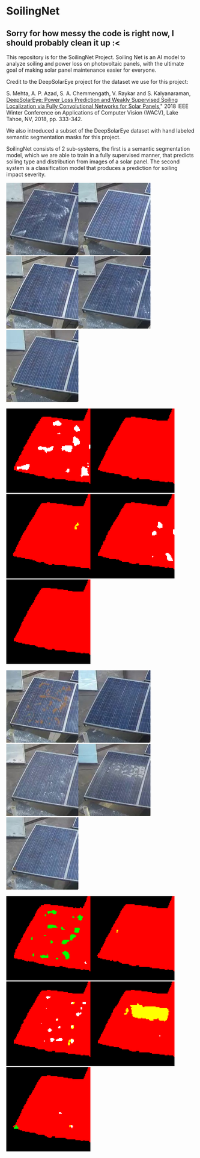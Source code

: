 # SoilingNet
## Sorry for how messy the code is right now, I should probably clean it up :<
This repository is for the SoilingNet Project. Soiling Net is an AI model to analyze soiling and power loss on photovoltaic panels, with the ultimate goal of making solar panel maintenance easier for everyone. 

Credit to the DeepSolarEye project for the dataset we use for this project:

S. Mehta, A. P. Azad, S. A. Chemmengath, V. Raykar and S. Kalyanaraman,
[DeepSolarEye: Power Loss Prediction and Weakly Supervised Soiling Localization via Fully    Convolutional Networks for Solar Panels,](https://arxiv.org/abs/1710.03811)" 2018 IEEE Winter Conference on Applications of Computer Vision (WACV), Lake Tahoe, NV, 2018, pp. 333-342.

We also introduced a subset of the DeepSolarEye dataset with hand labeled semantic segmentation masks for this project.

SoilingNet consists of 2 sub-systems, the first is a semantic segmentation model, which we are able to train in a fully supervised manner, that predicts soiling type and distribution from images of a solar panel. The second system is a classification model that produces a prediction for soiling impact severity.


![in1](https://github.com/ThomasGust/SoilingNet/blob/main/figures/examples/images/IMG0.png)![in2](https://github.com/ThomasGust/SoilingNet/blob/main/figures/examples/images/IMG1.png)![in3](https://github.com/ThomasGust/SoilingNet/blob/main/figures/examples/images/IMG2.png)![in4](https://github.com/ThomasGust/SoilingNet/blob/main/figures/examples/images/IMG3.png)![in5](https://github.com/ThomasGust/SoilingNet/blob/main/figures/examples/images/IMG4.png)

![in1](https://github.com/ThomasGust/SoilingNet/blob/main/figures/examples/predictions/OUT0.png)![in2](https://github.com/ThomasGust/SoilingNet/blob/main/figures/examples/predictions/OUT1.png)![in3](https://github.com/ThomasGust/SoilingNet/blob/main/figures/examples/predictions/OUT2.png)![in4](https://github.com/ThomasGust/SoilingNet/blob/main/figures/examples/predictions/OUT3.png)![in5](https://github.com/ThomasGust/SoilingNet/blob/main/figures/examples/predictions/OUT4.png)

![in1](https://github.com/ThomasGust/SoilingNet/blob/main/figures/examples/images/IMG5.png)![in2](https://github.com/ThomasGust/SoilingNet/blob/main/figures/examples/images/IMG6.png)![in3](https://github.com/ThomasGust/SoilingNet/blob/main/figures/examples/images/IMG7.png)![in4](https://github.com/ThomasGust/SoilingNet/blob/main/figures/examples/images/IMG8.png)![in5](https://github.com/ThomasGust/SoilingNet/blob/main/figures/examples/images/IMG9.png)

![in1](https://github.com/ThomasGust/SoilingNet/blob/main/figures/examples/predictions/OUT5.png)![in2](https://github.com/ThomasGust/SoilingNet/blob/main/figures/examples/predictions/OUT6.png)![in3](https://github.com/ThomasGust/SoilingNet/blob/main/figures/examples/predictions/OUT7.png)![in4](https://github.com/ThomasGust/SoilingNet/blob/main/figures/examples/predictions/OUT8.png)![in5](https://github.com/ThomasGust/SoilingNet/blob/main/figures/examples/predictions/OUT9.png)

